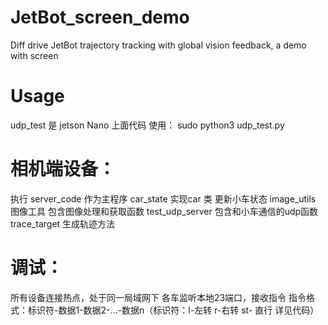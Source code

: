 # JetBot_screen_demo
Diff drive JetBot trajectory tracking with global vision feedback, a demo with screen

# Usage
udp_test 是  jetson Nano 上面代码 使用：
sudo python3 udp_test.py

# 相机端设备：
执行 server_code 作为主程序
car_state 实现car 类 更新小车状态
image_utils 图像工具 包含图像处理和获取函数
test_udp_server 包含和小车通信的udp函数
trace_target 生成轨迹方法

# 调试：
所有设备连接热点，处于同一局域网下
各车监听本地23端口，接收指令
指令格式：标识符-数据1-数据2-...-数据n（标识符：l-左转 r-右转 st- 直行 详见代码）
